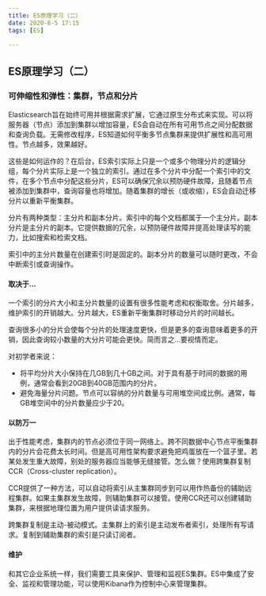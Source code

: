 ```yaml
---
title: ES原理学习（二）
date: 2020-8-5 17:15
tags: [ES]

---
```


<CreateTime/>
<TagLinks />

## ES原理学习（二）

### 可伸缩性和弹性：集群，节点和分片

Elasticsearch旨在始终可用并根据需求扩展，它通过原生分布式来实现。可以将服务器（节点）添加到集群以增加容量，ES会自动在所有可用节点之间分配数据和查询负载。无需修改程序，ES知道如何平衡多节点集群来提供扩展性和高可用性。节点越多，效果越好。

这些是如何运作的？在后台，ES索引实际上只是一个或多个物理分片的逻辑分组，每个分片实际上是一个独立的索引。通过在多个分片中分配一个索引中的文件，在多个节点中分配这些分片，ES可以确保冗余以预防硬件故障，且随着节点被添加到集群中，查询容量也将增加。随着集群的增长（或收缩），ES会自动迁移分片以重新平衡集群。

分片有两种类型：主分片和副本分片。索引中的每个文档都属于一个主分片。副本分片是主分片的副本。它提供数据的冗余，以预防硬件故障并提高处理读写的能力，比如搜索和检索文档。

索引中的主分片数量在创建索引时是固定的。副本分片的数量可以随时更改，不会中断索引或查询操作。

#### 取决于...

一个索引的分片大小和主分片数量的设置有很多性能考虑和权衡取舍。分片越多，维护索引的开销越大。分片越大，ES重新平衡集群时移动分片的时间越长。

查询很多小的分片会使每个分片的处理速度更快，但是更多的查询意味着更多的开销，因此查询较小数量的大分片可能会更快。简而言之...要视情而定。

对初学者来说：

- 将平均分片大小保持在几GB到几十GB之间。对于具有基于时间的数据的用例，通常会看到20GB到40GB范围内的分片。
- 避免海量分片问题。节点可以容纳的分片数量与可用堆空间成比例。通常，每GB堆空间中的分片数量应少于20。

#### 以防万一

出于性能考虑，集群内的节点必须位于同一网络上。跨不同数据中心节点平衡集群内的分片会花费太长时间。但是高可用性架构要求避免把鸡蛋放在一个篮子里。若某处发生重大故障，别处的服务器应当能够无缝接管。怎么做？使用跨集群复制CCR（Cross-cluster replication）。

CCR提供了一种方法，可以自动将索引从主集群同步到可以用作热备份的辅助远程集群。如果主集群发生故障，则辅助集群可以接管。使用CCR还可以创建辅助集群，来根据地理位置为用户提供读请求服务。

跨集群复制是主动-被动模式。主集群上的索引是主动发布者索引，处理所有写请求。复制到辅助集群的索引是只读订阅者。

#### 维护

和其它企业系统一样，我们需要工具来保护、管理和监视ES集群。ES中集成了安全、监视和管理功能，可以使用Kibana作为控制中心来管理集群。